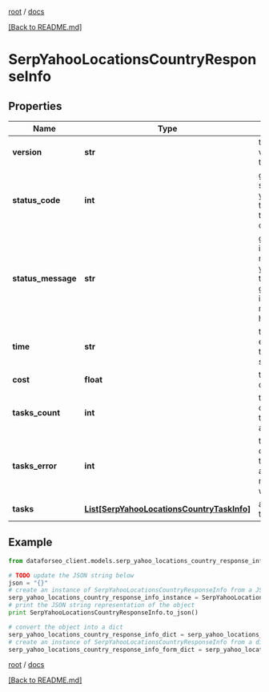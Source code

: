 [root](./../ "root") / [docs](./ "docs")

[[Back to README.md]](./../README.md "[Back to README.md]")

# SerpYahooLocationsCountryResponseInfo

## Properties

Name | Type | Description | Notes
------------ | ------------- | ------------- | -------------
**version** | **str** | the current version of the API | [optional]
**status_code** | **int** | general status code you can find the full list of the response codes here | [optional]
**status_message** | **str** | general informational message you can find the full list of general informational messages here | [optional]
**time** | **str** | total execution time, seconds | [optional]
**cost** | **float** | total tasks cost, USD | [optional]
**tasks_count** | **int** | the number of tasks in the tasks array | [optional]
**tasks_error** | **int** | the number of tasks in the tasks array returned with an error | [optional]
**tasks** | [**List[SerpYahooLocationsCountryTaskInfo]**](SerpYahooLocationsCountryTaskInfo.md) | array of tasks | [optional]

## Example

```python
from dataforseo_client.models.serp_yahoo_locations_country_response_info import SerpYahooLocationsCountryResponseInfo

# TODO update the JSON string below
json = "{}"
# create an instance of SerpYahooLocationsCountryResponseInfo from a JSON string
serp_yahoo_locations_country_response_info_instance = SerpYahooLocationsCountryResponseInfo.from_json(json)
# print the JSON string representation of the object
print SerpYahooLocationsCountryResponseInfo.to_json()

# convert the object into a dict
serp_yahoo_locations_country_response_info_dict = serp_yahoo_locations_country_response_info_instance.to_dict()
# create an instance of SerpYahooLocationsCountryResponseInfo from a dict
serp_yahoo_locations_country_response_info_form_dict = serp_yahoo_locations_country_response_info.from_dict(serp_yahoo_locations_country_response_info_dict)
```

  

[root](./../ "root") / [docs](./ "docs")

[[Back to README.md]](./../README.md "[Back to README.md]")